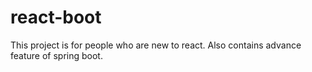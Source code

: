 # react-boot
This project is for people who are new to react. Also contains advance feature of spring boot.
